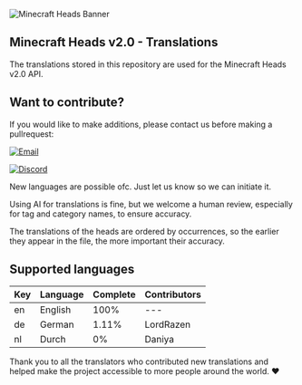 ![Minecraft Heads Banner](https://images.minecraft-heads.com/banners/minecraft-heads_halfbanner_234x60.png)

## Minecraft Heads v2.0 - Translations
The translations stored in this repository are used for the Minecraft Heads v2.0 API.


## Want to contribute?
If you would like to make additions, please contact us before making a pullrequest: 

[![Email](https://img.shields.io/badge/Email-info%40minecraft--heads.com-blue?logo=gmail&logoColor=white)](mailto:info@minecraft-heads.com)

[![Discord](https://img.shields.io/badge/Discord-Join%20Server-5865F2?logo=discord&logoColor=white)](https://discord.com/invite/K7yxDD2HP3)

New languages are possible ofc. Just let us know so we can initiate it.

Using AI for translations is fine, but we welcome a human review, especially for tag and category names, to ensure accuracy.

The translations of the heads are ordered by occurrences, so the earlier they appear in the file, the more important their accuracy.


## Supported languages
|Key|Language|Complete|Contributors|
|---|---|---|---|
|en|English|100%|---|
|de|German|1.11%|LordRazen|
|nl|Durch|0%|Daniya|

Thank you to all the translators who contributed new translations and helped make the project accessible to more people around the world. ❤️